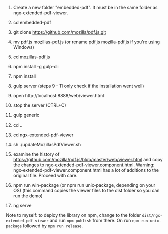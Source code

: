 1. Create a new folder "embedded-pdf". It must be in the same folder as ngx-extended-pdf-viewer.
2. cd embedded-pdf
3. git clone https://github.com/mozilla/pdf.js.git
4. mv pdf.js mozillas-pdf.js (or rename pdf.js mozilla-pdf.js if you're using Windows)
5. cd mozillas-pdf.js
6. npm install -g gulp-cli
7. npm install
8. gulp server (steps 9 - 11 only check if the installation went well)
9. open http://localhost:8888/web/viewer.html
10. stop the server (CTRL+C)
11. gulp generic
12. cd ..
13. cd ngx-extended-pdf-viewer
14. sh ./updateMozillasPdfViewer.sh
15. examine the history of https://github.com/mozilla/pdf.js/blob/master/web/viewer.html and copy the changes to ngx-extended-pdf-viewer.component.html. Warning: ngx-extended-pdf-viewer.component.html has a lot of additions to the original file. Proceed with care.

16. npm run win-package (or npm run unix-package, depending on your OS) (this command copies the viewer files to the dist folder so you can run the demo)
17. ng serve

Note to myself: to deploy the library on npm, change to the folder `dist/ngx-extended-pdf-viewer` and run `npm publish` from there. Or: run `npm run unix-package` followed by `npm run release`.

